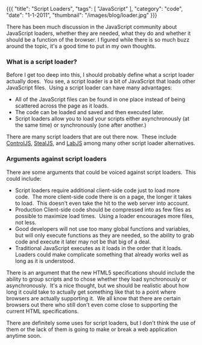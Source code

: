{{{
    "title": "Script Loaders",
    "tags": [ "JavaScript" ],
    "category": "code",
    "date": "1-1-2011",
    "thumbnail": "/images/blog/loader.jpg"
}}}

There has been much discussion in the JavaScript community about  JavaScript loaders, whether they are needed, what they do and whether it  should be a function of the browser.  I figured while there is so much  buzz around the topic, it's a good time to put in my own thoughts.

### What is a script loader?

Before I get too deep into this, I should probably define what a  script loader actually does.  You see, a script loader is a bit of  JavaScript that loads other JavaScript files.  Using a script loader can  have many advantages:

- All of the JavaScript files can be found in one place instead of being scattered across the page as it loads.
- The code can be loaded and saved and then executed later.
- Script loaders allow you to load your scripts either asynchronously (at the same time) or synchronously (one after another.)

There are many script loaders that are out there now.  These include [ControlJS](http://stevesouders.com/controljs/), [StealJS](http://jupiterjs.com/news/stealjs-script-manager), and [LabJS](http://labjs.com/) among many other script loader alternatives.

### Arguments against script loaders

There are some arguments that could be voiced against script loaders.  This could include:

- Script loaders require additional client-side code just to load more  code.  The more client-side code there is on a page, the longer it  takes to load.  This doesn't even take the hit to the web server into  account.
- Production Client-side code should be compressed into as few files  as possible to maximize load times.  Using a loader encourages more  files, not less.
- Good developers will not use too many global functions and  variables, but will only execute functions as they are needed, so the  ability to grab code and execute it later may not be that big of a deal.
- Traditional JavaScript executes as it loads in the order that it  loads.  Loaders could make complicate something that already works well  as long as it is understood.

There is an argument that the new HTML5 specifications should include  the ability to group scripts and to chose whether they load  synchronously or asynchronously.  It's a nice thought, but we should be  realistic about how long it could take to actually get something like  that to a point where browsers are actually supporting it.  We all know  that there are certain browsers out there who still don't even come  close to supporting the current HTML specifications.

There are definitely some uses for script loaders, but I don't think  the use of them or the lack of them is going to make or break a web  application anytime soon.

﻿